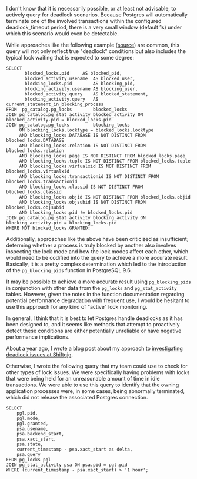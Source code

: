 I don't know that it is necessarily possible, or at least not advisable, to actively query for deadlock scenarios.  Because Postgres will automatically terminate one of the involved transactions within the configured deadlock_timeout period, there is a very small window (default 1s) under which this scenario would even be detectable.

While approaches like the following example ([source](https://wiki.postgresql.org/wiki/Lock_Monitoring)) are common, this query will not only reflect true "deadlock" conditions but also includes the typical lock waiting that is expected to some degree:

```
SELECT 
       blocked_locks.pid	 AS blocked_pid,
       blocked_activity.usename  AS blocked_user,
       blocking_locks.pid     	 AS blocking_pid,
       blocking_activity.usename AS blocking_user,
       blocked_activity.query    AS blocked_statement,
       blocking_activity.query   AS current_statement_in_blocking_process
FROM  pg_catalog.pg_locks        blocked_locks
JOIN pg_catalog.pg_stat_activity blocked_activity ON blocked_activity.pid = blocked_locks.pid
JOIN pg_catalog.pg_locks         blocking_locks
     ON blocking_locks.locktype = blocked_locks.locktype
     AND blocking_locks.DATABASE IS NOT DISTINCT FROM blocked_locks.DATABASE
     AND blocking_locks.relation IS NOT DISTINCT FROM blocked_locks.relation
     AND blocking_locks.page IS NOT DISTINCT FROM blocked_locks.page
     AND blocking_locks.tuple IS NOT DISTINCT FROM blocked_locks.tuple
     AND blocking_locks.virtualxid IS NOT DISTINCT FROM blocked_locks.virtualxid
     AND blocking_locks.transactionid IS NOT DISTINCT FROM blocked_locks.transactionid
     AND blocking_locks.classid IS NOT DISTINCT FROM blocked_locks.classid
     AND blocking_locks.objid IS NOT DISTINCT FROM blocked_locks.objid
     AND blocking_locks.objsubid IS NOT DISTINCT FROM blocked_locks.objsubid
     AND blocking_locks.pid != blocked_locks.pid
JOIN pg_catalog.pg_stat_activity blocking_activity ON blocking_activity.pid = blocking_locks.pid
WHERE NOT blocked_locks.GRANTED;
```

Additionally, approaches like the above have been criticized as insufficient; determing whether a process is truly blocked by another also involves inspecting the lock mode and how the lock modes affect each other, which would need to be codified into the query to achieve a more accurate result.  Basically, it is a pretty complex determination which led to the introduction of the `pg_blocking_pids` function in PostgreSQL 9.6.

It may be possible to achieve a more accurate result using `pg_blocking_pids` in conjunction with other data from the `pg_locks` and `pg_stat_activity` tables.  However, given the notes in the function documentation regarding potential performance degradation with frequent use, I would be hesitant to use this approach for any kind of "active" lock monitoring.

In general, I think that it is best to let Postgres handle deadlocks as it has been designed to, and it seems like methods that attempt to proactively detect these conditions are either potentially unreliable or have negative performance implications.

About a year ago, I wrote a blog post about my approach to [investigating deadlock issues at Shiftgig](https://medium.com/@clairesimmonds/postgresql-decoding-deadlocks-183e6a792fd3).

Otherwise, I wrote the following query that my team could use to check for other types of lock issues.  We were specifically having problems with locks that were being held for an unreasonable amount of time in idle transactions.  We were able to use this query to identify that the owning application processes were, in some cases, being abnormally terminated, which did not release the associated Postgres connection.

```
SELECT
    pgl.pid,
    pgl.mode,
    pgl.granted,
    psa.usename,
    psa.backend_start,
    psa.xact_start,
    psa.state,
    current_timestamp - psa.xact_start as delta,
    psa.query
FROM pg_locks pgl
JOIN pg_stat_activity psa ON psa.pid = pgl.pid
WHERE (current_timestamp - psa.xact_start) > '1 hour';
```
